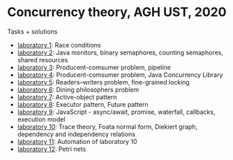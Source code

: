# Concurrency theory, AGH UST, 2020
Tasks + solutions

* [laboratory 1](./lab1): Race conditions
* [laboratory 2](./lab2): Java monitors, binary semaphores, counting semaphores, shared resources
* [laboratory 3](./lab3): Producent-comsumer problem, pipeline
* [laboratory 4](./lab4): Producent-comsumer problem, Java Concurrency Library
* [laboratory 5](./lab5): Readers–writers problem, fine-grained locking
* [laboratory 6](./lab6): Dining philosophers problem
* [laboratory 7](./lab7): Active-object pattern
* [laboratory 8](./lab8): Executor pattern, Future pattern
* [laboratory 9](./lab9): JavaScript - async/await, promise, waterfall, callbacks, execution model
* [laboratory 10](./lab10): Trace theory, Foata normal form, Diekiert graph, dependency and independency relations
* [laboratory 11](./lab11): Automation of laboratory 10
* [laboratory 12](./lab12): Petri nets